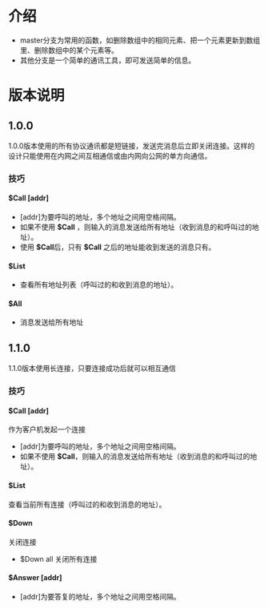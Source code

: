 
# 介绍
- master分支为常用的函数，如删除数组中的相同元素、把一个元素更新到数组里、删除数组中的某个元素等。
- 其他分支是一个简单的通讯工具，即可发送简单的信息。
# 版本说明
## 1.0.0
1.0.0版本使用的所有协议通讯都是短链接，发送完消息后立即关闭连接。这样的设计只能使用在内网之间互相通信或由内网向公网的单方向通信。
### 技巧
#### $Call \[addr\]
- \[addr\]为要呼叫的地址，多个地址之间用空格间隔。
- 如果不使用 **$Call** ，则输入的消息发送给所有地址（收到消息的和呼叫过的地址）。
- 使用 **\$Call**后，只有 **$Call** 之后的地址能收到发送的消息只有。
#### $List
- 查看所有地址列表（呼叫过的和收到消息的地址）。
#### $All
- 消息发送给所有地址
## 1.1.0
1.1.0版本使用长连接，只要连接成功后就可以相互通信
### 技巧
#### $Call \[addr\]
作为客户机发起一个连接
- \[addr\]为要呼叫的地址，多个地址之间用空格间隔。
- 如果不使用 **$Call**，则输入的消息发送给所有地址（收到消息的和呼叫过的地址）。
#### $List
查看当前所有连接（呼叫过的和收到消息的地址）。
#### $Down
关闭连接
- $Down all 关闭所有连接
#### $Answer \[addr\]
- \[addr\]为要答复的地址，多个地址之间用空格间隔。
